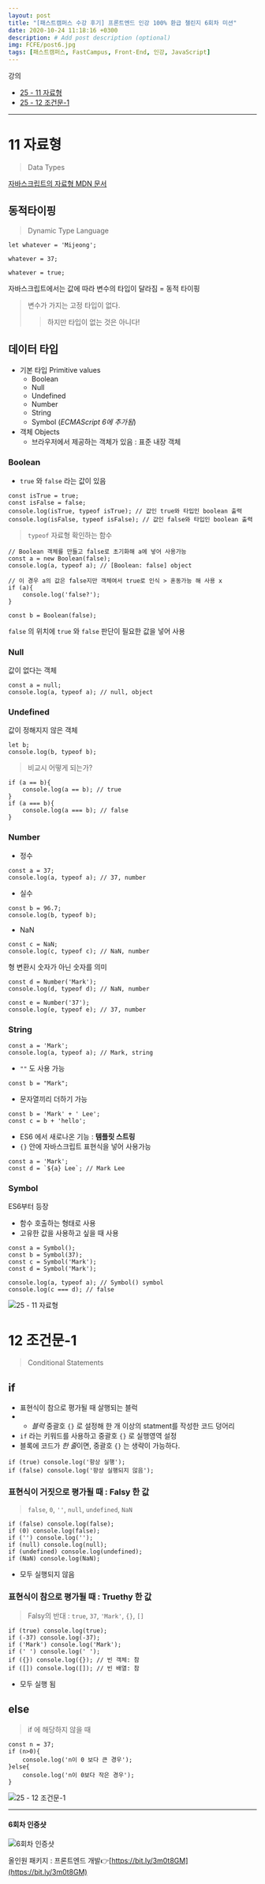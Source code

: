 ```yaml
---
layout: post
title: "[패스트캠퍼스 수강 후기] 프론트엔드 인강 100% 환급 챌린지 6회차 미션"
date: 2020-10-24 11:18:16 +0300
description: # Add post description (optional)
img: FCFE/post6.jpg
tags: [패스트캠퍼스, FastCampus, Front-End, 인강, JavaScript]
---
```


강의
- [25 - 11 자료형](#11-자료형)
- [25 - 12 조건문-1](#12-조건문-1)

*****

# 11 자료형
> Data Types

[자바스크립트의 자료형 MDN 문서](https://developer.mozilla.org/ko/docs/Web/JavaScript/Data_structures)

## 동적타이핑
> Dynamic Type Language
```
let whatever = 'Mijeong';

whatever = 37;

whatever = true;
```
자바스크립트에서는 값에 따라 변수의 타입이 달라짐 = 동적 타이핑
> 변수가 가지는 고정 타입이 없다.
>   > 하지만 타입이 없는 것은 아니다!

## 데이터 타입
- 기본 타입 Primitive values
    - Boolean
    - Null
    - Undefined
    - Number
    - String
    - Symbol (*ECMAScript 6에 추가됨*)
- 객체 Objects
    - 브라우저에서 제공하는 객체가 있음 : 표준 내장 객체
   
### Boolean
- `true` 와 `false` 라는 값이 있음
```
const isTrue = true;
const isFalse = false;
console.log(isTrue, typeof isTrue); // 값인 true와 타입인 boolean 출력
console.log(isFalse, typeof isFalse); // 값인 false와 타입인 boolean 출력
```
> `typeof` 자료형 확인하는 함수

```
// Boolean 객체를 만들고 false로 초기화해 a에 넣어 사용가능
const a = new Boolean(false);
console.log(a, typeof a); // [Boolean: false] object

// 이 경우 a의 값은 false지만 객체여서 true로 인식 > 혼동가능 해 사용 x
if (a){
    console.log('false?');
}
```

```
const b = Boolean(false);
```
`false` 의 위치에 `true` 와 `false` 판단이 필요한 값을 넣어 사용

### Null

값이 없다는 객체
```
const a = null;
console.log(a, typeof a); // null, object
```

### Undefined

값이 정해지지 않은 객체
```
let b;
console.log(b, typeof b);
```

> 비교시 어떻게 되는가?

```
if (a == b){
    console.log(a == b); // true 
}
if (a === b){
    console.log(a === b); // false
}
```

### Number

- 정수 
```
const a = 37;
console.log(a, typeof a); // 37, number
```

- 실수
```
const b = 96.7;
console.log(b, typeof b);
```

- NaN
```
const c = NaN;
console.log(c, typeof c); // NaN, number
```

형 변환시 숫자가 아닌 숫자를 의미
```
const d = Number('Mark');
console.log(d, typeof d); // NaN, number

const e = Number('37');
console.log(e, typeof e); // 37, number
```

### String

```
const a = 'Mark';
console.log(a, typeof a); // Mark, string
```
- `""` 도 사용 가능
```
const b = "Mark";
```
- 문자열끼리 더하기 가능
```
const b = 'Mark' + ' Lee';
const c = b + 'hello';
```
   
- ES6 에서 새로나온 기능 : **템플릿 스트링**
- `{}` 안에 자바스크립트 표현식을 넣어 사용가능
```
const a = 'Mark';
const d = `${a} Lee`; // Mark Lee
```

### Symbol
ES6부터 등장

- 함수 호출하는 형태로 사용
- 고유한 값을 사용하고 싶을 때 사용
```
const a = Symbol();
const b = Symbol(37);
const c = Symbol('Mark');
const d = Symbol('Mark');

console.log(a, typeof a); // Symbol() symbol
console.log(c === d); // false
```



![25 - 11 자료형]({{site.baseurl}}/assets/img/FCFE/post6-1.png)
   
   
   
# 12 조건문-1
> Conditional Statements

## if

- 표현식이 참으로 평가될 때 살행되는 블럭
- - *블럭* 중괄호 `{}` 로 설정해 한 개 이상의 statment를 작성한 코드 덩어리
- `if` 라는 키워드를 사용하고 중괄호 `{}` 로 실행영역 설정
- 블록에 코드가 *한 줄*이면, 중괄호 `{}` 는 생략이 가능하다.
```
if (true) console.log('항상 실행');
if (false) console.log('항상 실행되지 않음');
```

### 표현식이 거짓으로 평가될 때 : Falsy 한 값
> `false`, `0`, `''`, `null`, `undefined`, `NaN`
```
if (false) console.log(false);
if (0) console.log(false);
if ('') console.log('');
if (null) console.log(null);
if (undefined) console.log(undefined);
if (NaN) console.log(NaN);
```
- 모두 실행되지 않음

### 표현식이 참으로 평가될 때 : Truethy 한 값
> Falsy의 반대 : `true`, `37`, `'Mark'`, `{}`, `[]`
```
if (true) console.log(true); 
if (-37) console.log(-37); 
if ('Mark') console.log('Mark');
if (' ') console.log(' ');
if ({}) console.log({}); // 빈 객체: 참
if ([]) console.log([]); // 빈 배열: 참
```
- 모두 실행 됨

## else
> if 에 해당하지 않을 때

```
const n = 37;
if (n>0){
    console.log('n이 0 보다 큰 경우');
}else{
    console.log('n이 0보다 작은 경우');
}
```




![25 - 12 조건문-1]({{site.baseurl}}/assets/img/FCFE/post6-2.png)
   
   
   
*****

#### 6회차 인증샷
![6회차 인증샷]({{site.baseurl}}/assets/img/FCFE/post6.jpg)


올인원 패키지 : 프론트엔드 개발👉[https://bit.ly/3m0t8GM](https://bit.ly/3m0t8GM)